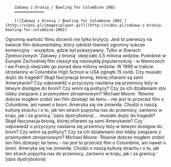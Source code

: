 
        Zabawy z bronią / Bowling for Columbine 2002 
        =============
        
        [![Zabawy z bronią / Bowling for Columbine 2002 ](http://vidos.pl/images/player.gif)](http://vidos.pl/zabawy-z-bronia-bowling-for-columbine-2002)
        
        
 Ogromną wartość filmu docenili nie tylko krytycy. Jest to pierwszy na świecie film dokumentalny, który odniósł również ogromny sukces komercyjny - wszędzie, gdzie był pokazywany. Tylko w Stanach Zjednoczonych 'Zabawy z bronią' obejrzało 3,5 miliona widzów. Podobnie w Europie Zachodniej film cieszył się niezwykłą popularnością - w Niemczech i we Francji obejrzało go ponad dwa miliony widzów. W 1999 w trakcie strzelaniny w Columbine High School w USA zginęło 15 osób. Czy musiało dojść do tragedii? Skąd fascynacja bronią, której ofiarami są sami Amerykanie? Czy odpowiedź o przyczyny nasilania się przemocy leży w łatwym dostępie do broni? Czy winni są politycy? Czy za ich działaniami stoi lobby związane z przemysłem zbrojeniowym? Michael Moore: 'Równie dobrze mogłem zrobić ten film dziesięć lat temu - nie jest to przecież film o Columbine, ani nawet o broni. Ameryka się nie zmieniła. Chodzi o naszą kulturę strachu i o to, jak ten strach popycha nas do przemocy, zarówno w kraju, jak i za granicą.' [opis dystrybutora]  ... musiało dojść do tragedii? Skąd fascynacja bronią, której ofiarami są sami Amerykanie? Czy odpowiedź o przyczyny nasilania się przemocy leży w łatwym dostępie do broni? Czy winni są politycy? Czy za ich działaniami stoi lobby związane z przemysłem zbrojeniowym? Michael Moore: 'Równie dobrze mogłem zrobić ten film dziesięć lat temu - nie jest to przecież film o Columbine, ani nawet o broni. Ameryka się nie zmieniła. Chodzi o naszą kulturę strachu i o to, jak ten strach popycha nas do przemocy, zarówno w kraju, jak i za granicą.' [opis dystrybutora]
    